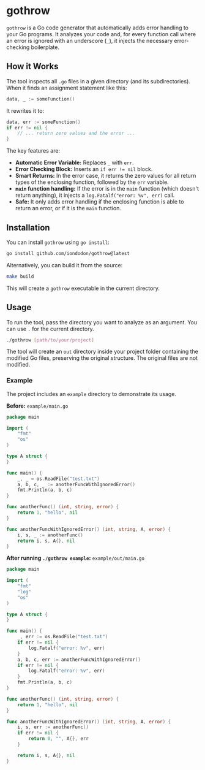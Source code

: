 # gothrow

`gothrow` is a Go code generator that automatically adds error handling to your Go programs. It analyzes your code and, for every function call where an error is ignored with an underscore (`_`), it injects the necessary error-checking boilerplate.

## How it Works

The tool inspects all `.go` files in a given directory (and its subdirectories). When it finds an assignment statement like this:

```go
data, _ := someFunction()
```

It rewrites it to:

```go
data, err := someFunction()
if err != nil {
    // ... return zero values and the error ...
}
```

The key features are:

- **Automatic Error Variable:** Replaces `_` with `err`.
- **Error Checking Block:** Inserts an `if err != nil` block.
- **Smart Returns:** In the error case, it returns the zero values for all return types of the enclosing function, followed by the `err` variable.
- **`main` function handling:** If the error is in the `main` function (which doesn't return anything), it injects a `log.Fatalf("error: %v", err)` call.
- **Safe:** It only adds error handling if the enclosing function is able to return an error, or if it is the `main` function.

## Installation

You can install `gothrow` using `go install`:

```bash
go install github.com/iondodon/gothrow@latest
```

Alternatively, you can build it from the source:

```bash
make build
```

This will create a `gothrow` executable in the current directory.

## Usage

To run the tool, pass the directory you want to analyze as an argument. You can use `.` for the current directory.

```bash
./gothrow [path/to/your/project]
```

The tool will create an `out` directory inside your project folder containing the modified Go files, preserving the original structure. The original files are not modified.

### Example

The project includes an `example` directory to demonstrate its usage.

**Before:** `example/main.go`

```go
package main

import (
	"fmt"
	"os"
)

type A struct {
}

func main() {
	_, _ = os.ReadFile("test.txt")
	a, b, c, _ := anotherFuncWithIgnoredError()
	fmt.Println(a, b, c)
}

func anotherFunc() (int, string, error) {
	return 1, "hello", nil
}

func anotherFuncWithIgnoredError() (int, string, A, error) {
	i, s, _ := anotherFunc()
	return i, s, A{}, nil
}
```

**After running `./gothrow example`:** `example/out/main.go`

```go
package main

import (
	"fmt"
	"log"
	"os"
)

type A struct {
}

func main() {
	_, err := os.ReadFile("test.txt")
	if err != nil {
		log.Fatalf("error: %v", err)
	}
	a, b, c, err := anotherFuncWithIgnoredError()
	if err != nil {
		log.Fatalf("error: %v", err)
	}
	fmt.Println(a, b, c)
}

func anotherFunc() (int, string, error) {
	return 1, "hello", nil
}

func anotherFuncWithIgnoredError() (int, string, A, error) {
	i, s, err := anotherFunc()
	if err != nil {
		return 0, "", A{}, err
	}

	return i, s, A{}, nil
}
```
